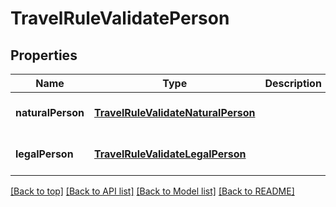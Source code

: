 # TravelRuleValidatePerson

## Properties

|Name | Type | Description | Notes|
|------------ | ------------- | ------------- | -------------|
|**naturalPerson** | [**TravelRuleValidateNaturalPerson**](TravelRuleValidateNaturalPerson.md) |  | [optional] [default to undefined]|
|**legalPerson** | [**TravelRuleValidateLegalPerson**](TravelRuleValidateLegalPerson.md) |  | [optional] [default to undefined]|




[[Back to top]](#) [[Back to API list]](../../README.md#documentation-for-api-endpoints) [[Back to Model list]](../../README.md#documentation-for-models) [[Back to README]](../../README.md)
